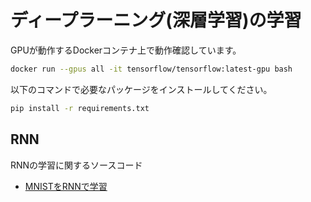 # ディープラーニング(深層学習)の学習

GPUが動作するDockerコンテナ上で動作確認しています。
```sh
docker run --gpus all -it tensorflow/tensorflow:latest-gpu bash
```
以下のコマンドで必要なパッケージをインストールしてください。
```sh
pip install -r requirements.txt
```

## RNN
RNNの学習に関するソースコード
- [MNISTをRNNで学習](https://github.com/428lab/study_dnn)

